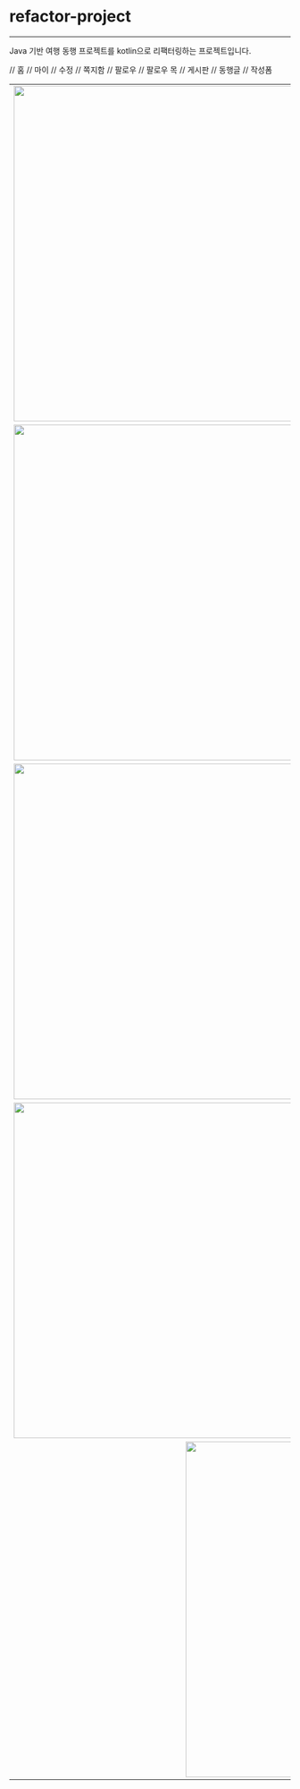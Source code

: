 # refactor-project
---
Java 기반 여행 동행 프로젝트를 kotlin으로 리팩터링하는 프로젝트입니다.

<table>
  <tr>
    <td><img src="https://github.com/user-attachments/assets/8bf8f612-5cf9-4821-9cf4-bda3fac8b497" width="600"/></td> // 홈
    <td><img src="https://github.com/user-attachments/assets/c212136b-432d-4fa7-b166-b3743fff923d" width="600"/></td> // 마이
  </tr>
  <tr>
    <td><img src="https://github.com/user-attachments/assets/eda9d635-39b1-4e0a-8c92-cbdd6038b242" width="600"/></td> // 수정
    <td><img src="https://github.com/user-attachments/assets/dae70ae9-3068-4bd5-b910-31047258dc2d" width="600"/></td> // 쪽지함
  </tr>
  <tr>
    <td><img src="https://github.com/user-attachments/assets/8e4e055d-12de-4f79-8e7e-4fbd032391da" width="600"/></td> // 팔로우
    <td><img src="https://github.com/user-attachments/assets/471eeaf9-0e0d-4bd6-b95d-8fe22fa62570" width="600"/></td> // 팔로우 목
    
  </tr>
  <tr>
    <td><img src="https://github.com/user-attachments/assets/714fa709-391f-433e-acc9-46e9d27157ba" width="600"/></td> // 게시판
    <td><img src="https://github.com/user-attachments/assets/03980d16-bbee-42e0-a6a4-8d8c2e5f0da2" width="600"/></td> // 동행글
  </tr>
  <tr>
    <td colspan="2" align="center"><img src="https://github.com/user-attachments/assets/62706306-aaf5-45c3-bbdf-d8906fbe958c" width="600"/></td> // 작성폼
  </tr>
</table>
